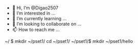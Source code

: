 - 👋 Hi, I’m @Digao2507
- 👀 I’m interested in ...
- 🌱 I’m currently learning ...
- 💞️ I’m looking to collaborate on ...
- 📫 How to reach me ...

<!---
Digao2507/Digao2507 is a ✨ special ✨ repository because its `README.md` (this file) appears on your GitHub profile.
You can click the Preview link to take a look at your changes.
--->
~/ $
mkdir  ~/pset1/
cd ~/pset1/
~/pset1/$
mkdir ~/pset1/hello 
